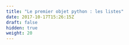 ```yaml
---
title: "Le premier objet python : les listes"
date: 2017-10-17T15:26:15Z
draft: false
hidden: true
weight: 20
---
```



